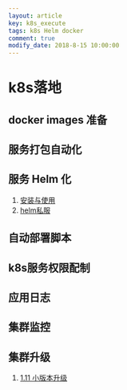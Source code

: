 ```yaml
---
layout: article
key: k8s_execute
tags: k8s Helm docker
comment: true
modify_date: 2018-8-15 10:00:00
---
```

# k8s落地
## docker images 准备
## 服务打包自动化
## 服务 Helm 化
1. [安装与使用](https://jamesdeng.github.io/2018/07/31/helm%E7%9A%84%E5%AE%89%E8%A3%85%E4%B8%8E%E4%BD%BF%E7%94%A8.html)
2. [helm私服](https://jamesdeng.github.io/2018/08/07/helm%E7%A7%81%E6%9C%8D.html)
## 自动部署脚本
## k8s服务权限配制
## 应用日志
## 集群监控
## 集群升级
1. [1.11 小版本升级](https://jamesdeng.github.io/2018/08/15/k8s%E5%8D%87%E7%BA%A7.html)